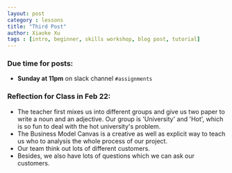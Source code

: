 ```yaml
---
layout: post
category : lessons
title: "Third Post"
author: Xiaoke Xu
tags : [intro, beginner, skills workshop, blog post, tutorial]
---
```


### Due time for posts:
- __Sunday at 11pm__ on slack channel `#assignments`
### Reflection for Class in Feb 22: 
- The teacher first mixes us into different groups and give us two paper to write a noun and an adjective. Our group is 'University' and 'Hot', which is so fun to deal with the hot university's problem.
- The Business Model Canvas is a creative as well as explicit way to teach us who to analysis the whole process of our project.
- Our team think out lots of different customers. 
- Besides, we also have lots of questions which we can ask our customers.